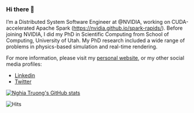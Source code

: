 ### Hi there 👋

I’m a Distributed System Software Engineer at @NVIDIA, working on CUDA-accelerated Apache Spark (https://nvidia.github.io/spark-rapids/). Before joining NVIDIA, I did my PhD in Scientific Computing from School of Computing, University of Utah. My PhD research included a wide range of problems in physics-based simulation and real-time rendering.

For more information, please visit my [personal website](https://ttnghia.github.io/), or my other social media profiles:
 * [Linkedin](https://www.linkedin.com/in/nghia-trong-truong/)
 * [Twitter](https://twitter.com/nghiatruong_vn)

[![Nghia Truong's GitHub stats](https://github-readme-stats.vercel.app/api?username=ttnghia&count_private=true&show_icons=true?theme=gruvbox)](https://github.com/anuraghazra/github-readme-stats)

![Hits](https://hitcounter.pythonanywhere.com/count/tag.svg?url=https%3A%2F%2Fgithub.com%2Fttnghia)
